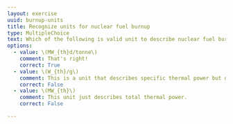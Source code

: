 ```yaml
---
layout: exercise
uuid: burnup-units
title: Recognize units for nuclear fuel burnup
type: MultipleChoice
text: Which of the following is valid unit to describe nuclear fuel burnup?
options:
  - value: \(MW_{th}d/tonne\)
    comment: That's right!
    correct: True
  - value: \(W_{th}/g\)
    comment: This is a unit that describes specific thermal power but does not include the impact of time.
    correct: False
  - value: \(MW_{th}\)
    comment: This unit just describes total thermal power.
    correct: False

---
```

